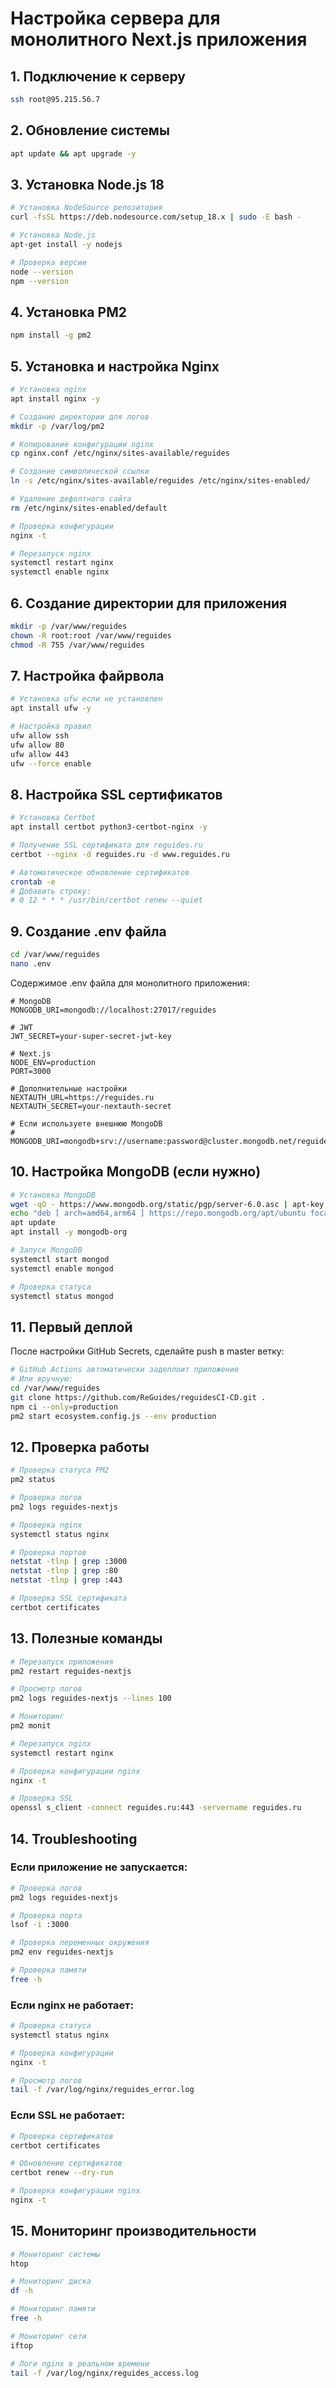 # Настройка сервера для монолитного Next.js приложения

## 1. Подключение к серверу

```bash
ssh root@95.215.56.7
```

## 2. Обновление системы

```bash
apt update && apt upgrade -y
```

## 3. Установка Node.js 18

```bash
# Установка NodeSource репозитория
curl -fsSL https://deb.nodesource.com/setup_18.x | sudo -E bash -

# Установка Node.js
apt-get install -y nodejs

# Проверка версии
node --version
npm --version
```

## 4. Установка PM2

```bash
npm install -g pm2
```

## 5. Установка и настройка Nginx

```bash
# Установка nginx
apt install nginx -y

# Создание директории для логов
mkdir -p /var/log/pm2

# Копирование конфигурации nginx
cp nginx.conf /etc/nginx/sites-available/reguides

# Создание символической ссылки
ln -s /etc/nginx/sites-available/reguides /etc/nginx/sites-enabled/

# Удаление дефолтного сайта
rm /etc/nginx/sites-enabled/default

# Проверка конфигурации
nginx -t

# Перезапуск nginx
systemctl restart nginx
systemctl enable nginx
```

## 6. Создание директории для приложения

```bash
mkdir -p /var/www/reguides
chown -R root:root /var/www/reguides
chmod -R 755 /var/www/reguides
```

## 7. Настройка файрвола

```bash
# Установка ufw если не установлен
apt install ufw -y

# Настройка правил
ufw allow ssh
ufw allow 80
ufw allow 443
ufw --force enable
```

## 8. Настройка SSL сертификатов

```bash
# Установка Certbot
apt install certbot python3-certbot-nginx -y

# Получение SSL сертификата для reguides.ru
certbot --nginx -d reguides.ru -d www.reguides.ru

# Автоматическое обновление сертификатов
crontab -e
# Добавить строку:
# 0 12 * * * /usr/bin/certbot renew --quiet
```

## 9. Создание .env файла

```bash
cd /var/www/reguides
nano .env
```

Содержимое .env файла для монолитного приложения:
```env
# MongoDB
MONGODB_URI=mongodb://localhost:27017/reguides

# JWT
JWT_SECRET=your-super-secret-jwt-key

# Next.js
NODE_ENV=production
PORT=3000

# Дополнительные настройки
NEXTAUTH_URL=https://reguides.ru
NEXTAUTH_SECRET=your-nextauth-secret

# Если используете внешнюю MongoDB
# MONGODB_URI=mongodb+srv://username:password@cluster.mongodb.net/reguides
```

## 10. Настройка MongoDB (если нужно)

```bash
# Установка MongoDB
wget -qO - https://www.mongodb.org/static/pgp/server-6.0.asc | apt-key add -
echo "deb [ arch=amd64,arm64 ] https://repo.mongodb.org/apt/ubuntu focal/mongodb-org/6.0 multiverse" | tee /etc/apt/sources.list.d/mongodb-org-6.0.list
apt update
apt install -y mongodb-org

# Запуск MongoDB
systemctl start mongod
systemctl enable mongod

# Проверка статуса
systemctl status mongod
```

## 11. Первый деплой

После настройки GitHub Secrets, сделайте push в master ветку:

```bash
# GitHub Actions автоматически задеплоит приложение
# Или вручную:
cd /var/www/reguides
git clone https://github.com/ReGuides/reguidesCI-CD.git .
npm ci --only=production
pm2 start ecosystem.config.js --env production
```

## 12. Проверка работы

```bash
# Проверка статуса PM2
pm2 status

# Проверка логов
pm2 logs reguides-nextjs

# Проверка nginx
systemctl status nginx

# Проверка портов
netstat -tlnp | grep :3000
netstat -tlnp | grep :80
netstat -tlnp | grep :443

# Проверка SSL сертификата
certbot certificates
```

## 13. Полезные команды

```bash
# Перезапуск приложения
pm2 restart reguides-nextjs

# Просмотр логов
pm2 logs reguides-nextjs --lines 100

# Мониторинг
pm2 monit

# Перезапуск nginx
systemctl restart nginx

# Проверка конфигурации nginx
nginx -t

# Проверка SSL
openssl s_client -connect reguides.ru:443 -servername reguides.ru
```

## 14. Troubleshooting

### Если приложение не запускается:
```bash
# Проверка логов
pm2 logs reguides-nextjs

# Проверка порта
lsof -i :3000

# Проверка переменных окружения
pm2 env reguides-nextjs

# Проверка памяти
free -h
```

### Если nginx не работает:
```bash
# Проверка статуса
systemctl status nginx

# Проверка конфигурации
nginx -t

# Просмотр логов
tail -f /var/log/nginx/reguides_error.log
```

### Если SSL не работает:
```bash
# Проверка сертификатов
certbot certificates

# Обновление сертификатов
certbot renew --dry-run

# Проверка конфигурации nginx
nginx -t
```

## 15. Мониторинг производительности

```bash
# Мониторинг системы
htop

# Мониторинг диска
df -h

# Мониторинг памяти
free -h

# Мониторинг сети
iftop

# Логи nginx в реальном времени
tail -f /var/log/nginx/reguides_access.log
``` 